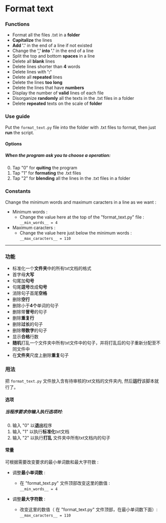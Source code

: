 # Format text

### Functions
* Format all the files .txt in a **folder**
* **Capitalize** the lines
* **Add '.'** in the end of a line if not existed
* Change the **',' into '.'** in the end of a line
* Split the top and bottom **spaces** in a line
* Delete all **blank** lines
* Delete lines shorter than **4** words
* Delete lines with **':'**
* Delete all **repeated** lines
* Delete the lines **too long**
* Delete the lines that have **numbers**
* Display the number of **valid** lines of each file
* Disorganize **randomly** all the texts in the .txt files in a folder
* Delete **repeated** texts on the scale of **folder**

### Use guide
Put the ``format_text.py`` file into the folder with .txt files to format, then just **run** the script.

#### Options
##### When the program ask you to choose a operation: 
0. Tap "0" for **quiting** the program
1. Tap "1" for **formating** the .txt files
2. Tap "2" for **blending** all the lines in the .txt files in a folder 

### Constants
Change the minimum words and maximum caracters in a line as we want : 
* Minimum words : 
  * Change the value here at the top of the "format_text.py" file : ``__min_words__ = 4``
* Maximum caracters :
  * Change the value here just below the minimum words : 
  ``__max_caracters__ = 110``

___________

### 功能
* 标准化一个**文件夹**中的所有txt文档的格式
* 首字母**大写**
* 句尾加**句号**
* 句尾**逗号**改成**句号**
* 消除句子首尾**空格**
* 删除**空行**
* 删除小于**4个**单词的句子
* 删除带**冒号**的句子
* 删除**重复行**
* 删除**过长**的句子
* 删除**带数字**的句子
* 显示**合格**行数
* **随机**打乱一个文件夹中所有txt文件中的句子，并将打乱后的句子重新分配至不同文件中
* 在**文件夹**尺度上删除**重复**句子

### 用法
把 ``format_text.py`` 文件放入含有待审核的txt文档的文件夹内, 然后**运行**该脚本就行了。

#### 选项
##### 当程序要求你输入执行选项时: 
0. 输入 "0" 以**退出**程序
1. 输入 "1" 以执行**标准化**txt文档
2. 输入 "2" 以执行**打乱** 文件夹中所有txt文档内的句子

#### 常量
可根据需要改变要求的最小单词数和最大字符数 : 
* 调整**最小单词数** : 
  * 在 "format_text.py" 文件顶部改变这里的数值 : <br>
  ``__min_words__ = 4``


* 调整**最大字符数** :
  * 改变这里的数值（ 在 "format_text.py" 文件顶部，在最小单词数下面）: <br>
  ``__max_caracters__ = 110``